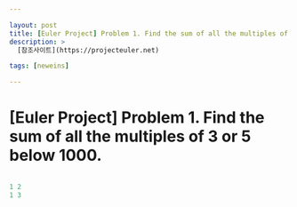 ```yaml
---

layout: post
title: [Euler Project] Problem 1. Find the sum of all the multiples of 3 or 5 below 1000.
description: >
  [참조사이트](https://projecteuler.net) 

tags: [neweins]

---
```


# [Euler Project] Problem 1. Find the sum of all the multiples of 3 or 5 below 1000.

~~~c

1 2
1 3 



~~~